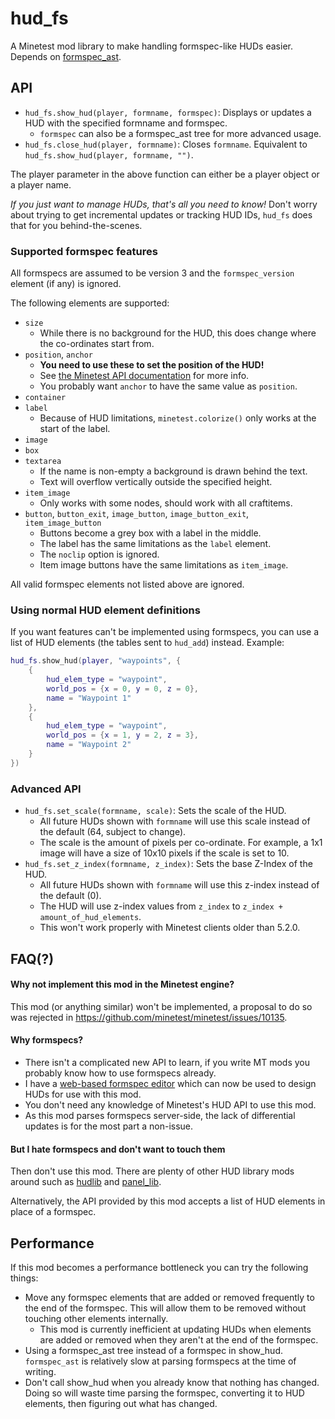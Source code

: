 # hud_fs

A Minetest mod library to make handling formspec-like HUDs easier. Depends on
[formspec_ast](https://content.minetest.net/packages/luk3yx/formspec_ast/).

## API

 - `hud_fs.show_hud(player, formname, formspec)`: Displays or updates a HUD
    with the specified formname and formspec.
    - `formspec` can also be a formspec_ast tree for more advanced usage.
 - `hud_fs.close_hud(player, formname)`: Closes `formname`. Equivalent to
    `hud_fs.show_hud(player, formname, "")`.

The player parameter in the above function can either be a player object or a
player name.

*If you just want to manage HUDs, that's all you need to know!* Don't worry
about trying to get incremental updates or tracking HUD IDs, `hud_fs` does that
for you behind-the-scenes.

### Supported formspec features

All formspecs are assumed to be version 3 and the `formspec_version` element
(if any) is ignored.

The following elements are supported:

 - `size`
    - While there is no background for the HUD, this does change where the
      co-ordinates start from.
 - `position`, `anchor`
    - **You need to use these to set the position of the HUD!**
    - See [the Minetest API documentation](https://minetest.gitlab.io/minetest/formspec/#positionxy) for more info.
    - You probably want `anchor` to have the same value as `position`.
 - `container`
 - `label`
    - Because of HUD limitations, `minetest.colorize()` only works at the start
      of the label.
 - `image`
 - `box`
 - `textarea`
    - If the name is non-empty a background is drawn behind the text.
    - Text will overflow vertically outside the specified height.
 - `item_image`
    - Only works with some nodes, should work with all craftitems.
 - `button`, `button_exit`, `image_button`, `image_button_exit`,
   `item_image_button`
    - Buttons become a grey box with a label in the middle.
    - The label has the same limitations as the `label` element.
    - The `noclip` option is ignored.
    - Item image buttons have the same limitations as `item_image`.

All valid formspec elements not listed above are ignored.

### Using normal HUD element definitions

If you want features can't be implemented using formspecs, you can use a list
of HUD elements (the tables sent to `hud_add`) instead. Example:

```lua
hud_fs.show_hud(player, "waypoints", {
    {
        hud_elem_type = "waypoint",
        world_pos = {x = 0, y = 0, z = 0},
        name = "Waypoint 1"
    },
    {
        hud_elem_type = "waypoint",
        world_pos = {x = 1, y = 2, z = 3},
        name = "Waypoint 2"
    }
})
```

### Advanced API

 - `hud_fs.set_scale(formname, scale)`: Sets the scale of the HUD.
    - All future HUDs shown with `formname` will use this scale instead of the
      default (64, subject to change).
    - The scale is the amount of pixels per co-ordinate. For example, a 1x1
      image will have a size of 10x10 pixels if the scale is set to 10.
 - `hud_fs.set_z_index(formname, z_index)`: Sets the base Z-Index of the HUD.
    - All future HUDs shown with `formname` will use this z-index instead of
      the default (0).
    - The HUD will use z-index values from `z_index` to
        `z_index + amount_of_hud_elements`.
    - This won't work properly with Minetest clients older than 5.2.0.


## FAQ(?)

#### Why not implement this mod in the Minetest engine?

This mod (or anything similar) won't be implemented, a proposal to do so was
rejected in https://github.com/minetest/minetest/issues/10135.

#### Why formspecs?

 - There isn't a complicated new API to learn, if you write MT mods you
   probably know how to use formspecs already.
 - I have a [web-based formspec editor] which can now be used to design HUDs
   for use with this mod.
 - You don't need any knowledge of Minetest's HUD API to use this mod.
 - As this mod parses formspecs server-side, the lack of differential updates
   is for the most part a non-issue.

[web-based formspec editor]: https://git.minetest.land/luk3yx/formspec-editor

#### But I hate formspecs and don't want to touch them

Then don't use this mod. There are plenty of other HUD library mods around such
as [hudlib](https://github.com/octacian/hudlib) and
[panel_lib](https://gitlab.com/zughy-friends-minetest/panel_lib).

Alternatively, the API provided by this mod accepts a list of HUD elements in
place of a formspec.

## Performance

If this mod becomes a performance bottleneck you can try the following things:

 - Move any formspec elements that are added or removed frequently to the end
   of the formspec. This will allow them to be removed without touching other
   elements internally.
    - This mod is currently inefficient at updating HUDs when elements are
      added or removed when they aren't at the end of the formspec.
 - Using a formspec_ast tree instead of a formspec in show_hud. `formspec_ast`
   is relatively slow at parsing formspecs at the time of writing.
 - Don't call show_hud when you already know that nothing has changed. Doing so
   will waste time parsing the formspec, converting it to HUD elements, then
   figuring out what has changed.

